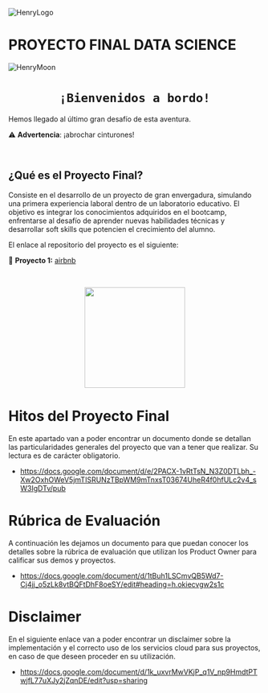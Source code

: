 ![HenryLogo](https://d31uz8lwfmyn8g.cloudfront.net/Assets/logo-henry-white-lg.png)

# **PROYECTO FINAL DATA SCIENCE**

![HenryMoon](https://blog.soyhenry.com/content/images/size/w2000/2022/01/Currcula-Henry.png)


# <h1 align="center">**`¡Bienvenidos a bordo!`**</h1>

Hemos llegado al último gran desafío de esta aventura.

⚠️ **Advertencia**: ¡abrochar cinturones! 

</br>

## **¿Qué es el Proyecto Final?**

Consiste en el desarrollo de un proyecto de gran envergadura, simulando una primera experiencia laboral dentro de un laboratorio educativo. El objetivo es integrar los conocimientos adquiridos en el bootcamp, enfrentarse al desafío de aprender nuevas habilidades técnicas y desarrollar soft skills que potencien el crecimiento del alumno.

El enlace al repositorio del proyecto es el siguiente:

🚀 **Proyecto 1:** [airbnb](https://github.com/soyHenry/PF_DS/blob/main/Proyectos/airbnb_house_market.md)



</br> <p align="center"> <img src= "https://media.giphy.com/media/N6YkmfQBeEEjLDcoDl/giphy.gif" height="200"> </p>

# Hitos del Proyecto Final
En este apartado van a poder encontrar un documento donde se detallan las particularidades generales del proyecto que van a tener que realizar. Su lectura es de carácter obligatorio.
- https://docs.google.com/document/d/e/2PACX-1vRtTsN_N3Z0DTLbh_-Xw2OxhOWeV5jmTISRUNzTBpWM9mTnxsT03674UheR4f0hfULc2v4_sW3IgDTv/pub 

# Rúbrica de Evaluación
A continuación les dejamos un documento para que puedan conocer los detalles sobre la rúbrica de evaluación que utilizan los Product Owner para calificar sus demos y proyectos. 
- https://docs.google.com/document/d/1tBuh1LSCmvQB5Wd7-Cj4jj_o5zLk8vtBQFtDhF8oeSY/edit#heading=h.okiecvgw2s1c

# Disclaimer
En el siguiente enlace van a poder encontrar un disclaimer sobre la implementación y el correcto uso de los servicios cloud para sus proyectos, en caso de que deseen proceder en su utilización.
- https://docs.google.com/document/d/1k_uxvrMwVKjP_q1V_np9HmdtPTwjfL77uXJy2jZqnDE/edit?usp=sharing 
